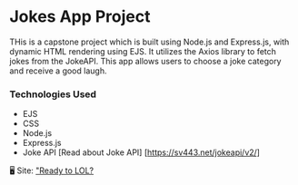 # Jokes App Project
THis is a capstone project which is built using Node.js and Express.js, with dynamic HTML rendering using EJS. It utilizes the Axios library to fetch jokes from the JokeAPI. This app allows users to choose a joke category and receive a good laugh.

### Technologies Used
* EJS
* CSS
* Node.js
* Express.js
* Joke API [Read about Joke API] [https://sv443.net/jokeapi/v2/]


🖥 Site: ["Ready to LOL?][def]

[def]: https://online-joke-app.onrender.com